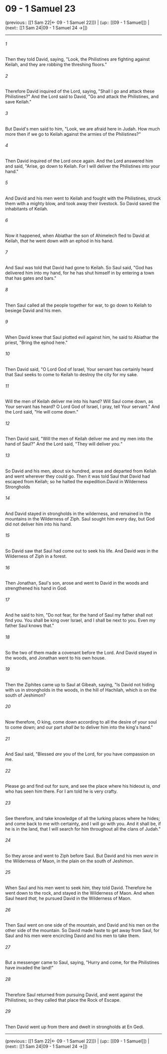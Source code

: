 # 09 - 1 Samuel 23

(previous:: [[1 Sam 22|← 09 - 1 Samuel 22]]) | (up:: [[09 - 1 Samuel]]) | (next:: [[1 Sam 24|09 - 1 Samuel 24 →]])

***


###### 1 
Then they told David, saying, "Look, the Philistines are fighting against Keilah, and they are robbing the threshing floors." 

###### 2 
Therefore David inquired of the Lord, saying, "Shall I go and attack these Philistines?" And the Lord said to David, "Go and attack the Philistines, and save Keilah." 

###### 3 
But David's men said to him, "Look, we are afraid here in Judah. How much more then if we go to Keilah against the armies of the Philistines?" 

###### 4 
Then David inquired of the Lord once again. And the Lord answered him and said, "Arise, go down to Keilah. For I will deliver the Philistines into your hand." 

###### 5 
And David and his men went to Keilah and fought with the Philistines, struck them with a mighty blow, and took away their livestock. So David saved the inhabitants of Keilah. 

###### 6 
Now it happened, when Abiathar the son of Ahimelech fled to David at Keilah, _that_ he went down _with_ an ephod in his hand. 

###### 7 
And Saul was told that David had gone to Keilah. So Saul said, "God has delivered him into my hand, for he has shut himself in by entering a town that has gates and bars." 

###### 8 
Then Saul called all the people together for war, to go down to Keilah to besiege David and his men. 

###### 9 
When David knew that Saul plotted evil against him, he said to Abiathar the priest, "Bring the ephod here." 

###### 10 
Then David said, "O Lord God of Israel, Your servant has certainly heard that Saul seeks to come to Keilah to destroy the city for my sake. 

###### 11 
Will the men of Keilah deliver me into his hand? Will Saul come down, as Your servant has heard? O Lord God of Israel, I pray, tell Your servant." And the Lord said, "He will come down." 

###### 12 
Then David said, "Will the men of Keilah deliver me and my men into the hand of Saul?" And the Lord said, "They will deliver _you._" 

###### 13 
So David and his men, about six hundred, arose and departed from Keilah and went wherever they could go. Then it was told Saul that David had escaped from Keilah; so he halted the expedition.David in Wilderness Strongholds 

###### 14 
And David stayed in strongholds in the wilderness, and remained in the mountains in the Wilderness of Ziph. Saul sought him every day, but God did not deliver him into his hand. 

###### 15 
So David saw that Saul had come out to seek his life. And David _was_ in the Wilderness of Ziph in a forest. 

###### 16 
Then Jonathan, Saul's son, arose and went to David in the woods and strengthened his hand in God. 

###### 17 
And he said to him, "Do not fear, for the hand of Saul my father shall not find you. You shall be king over Israel, and I shall be next to you. Even my father Saul knows that." 

###### 18 
So the two of them made a covenant before the Lord. And David stayed in the woods, and Jonathan went to his own house. 

###### 19 
Then the Ziphites came up to Saul at Gibeah, saying, "Is David not hiding with us in strongholds in the woods, in the hill of Hachilah, which _is_ on the south of Jeshimon? 

###### 20 
Now therefore, O king, come down according to all the desire of your soul to come down; and our part _shall be_ to deliver him into the king's hand." 

###### 21 
And Saul said, "Blessed _are_ you of the Lord, for you have compassion on me. 

###### 22 
Please go and find out for sure, and see the place where his hideout is, _and_ who has seen him there. For I am told he is very crafty. 

###### 23 
See therefore, and take knowledge of all the lurking places where he hides; and come back to me with certainty, and I will go with you. And it shall be, if he is in the land, that I will search for him throughout all the clans of Judah." 

###### 24 
So they arose and went to Ziph before Saul. But David and his men _were_ in the Wilderness of Maon, in the plain on the south of Jeshimon. 

###### 25 
When Saul and his men went to seek _him,_ they told David. Therefore he went down to the rock, and stayed in the Wilderness of Maon. And when Saul heard _that,_ he pursued David in the Wilderness of Maon. 

###### 26 
Then Saul went on one side of the mountain, and David and his men on the other side of the mountain. So David made haste to get away from Saul, for Saul and his men were encircling David and his men to take them. 

###### 27 
But a messenger came to Saul, saying, "Hurry and come, for the Philistines have invaded the land!" 

###### 28 
Therefore Saul returned from pursuing David, and went against the Philistines; so they called that place the Rock of Escape. 

###### 29 
Then David went up from there and dwelt in strongholds at En Gedi.

***

(previous:: [[1 Sam 22|← 09 - 1 Samuel 22]]) | (up:: [[09 - 1 Samuel]]) | (next:: [[1 Sam 24|09 - 1 Samuel 24 →]])
